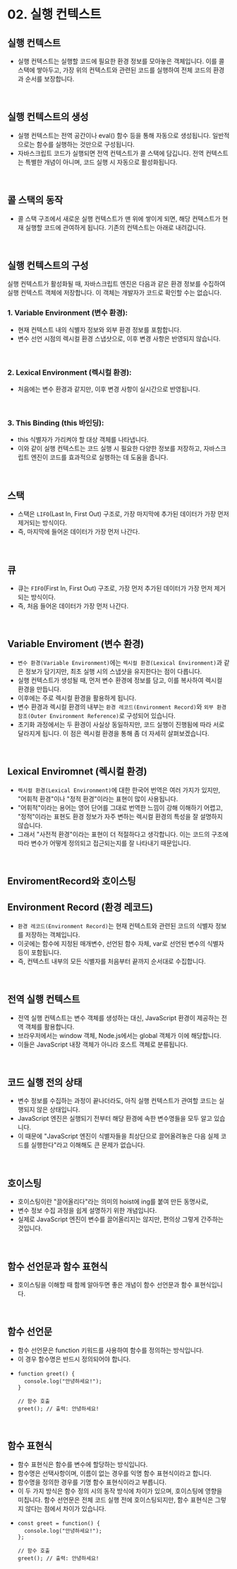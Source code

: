 # 02. 실행 컨텍스트
## 실행 컨텍스트
- 실행 컨텍스트는 실행할 코드에 필요한 환경 정보를 모아놓은 객체입니다. 이를 콜 스택에 쌓아두고, 가장 위의 컨텍스트와 관련된 코드를 실행하여 전체 코드의 환경과 순서를 보장합니다.
<br/>

## 실행 컨텍스트의 생성
- 실행 컨텍스트는 전역 공간이나 eval() 함수 등을 통해 자동으로 생성됩니다. 일반적으로는 함수를 실행하는 것만으로 구성됩니다.
- 자바스크립트 코드가 실행되면 전역 컨텍스트가 콜 스택에 담깁니다. 전역 컨텍스트는 특별한 개념이 아니며, 코드 실행 시 자동으로 활성화됩니다.
<br/>

## 콜 스택의 동작
- 콜 스택 구조에서 새로운 실행 컨텍스트가 맨 위에 쌓이게 되면, 해당 컨텍스트가 현재 실행할 코드에 관여하게 됩니다. 기존의 컨텍스트는 아래로 내려갑니다.
<br/>

## 실행 컨텍스트의 구성
실행 컨텍스트가 활성화될 때, 자바스크립트 엔진은 다음과 같은 환경 정보를 수집하여 실행 컨텍스트 객체에 저장합니다. 이 객체는 개발자가 코드로 확인할 수는 없습니다.
<br/>

### 1. Variable Environment (변수 환경):
- 현재 컨텍스트 내의 식별자 정보와 외부 환경 정보를 포함합니다.
- 변수 선언 시점의 렉시컬 환경 스냅샷으로, 이후 변경 사항은 반영되지 않습니다.
<br/>

### 2. Lexical Environment (렉시컬 환경):
- 처음에는 변수 환경과 같지만, 이후 변경 사항이 실시간으로 반영됩니다.
<br/>

### 3. This Binding (this 바인딩):
- this 식별자가 가리켜야 할 대상 객체를 나타냅니다.
- 이와 같이 실행 컨텍스트는 코드 실행 시 필요한 다양한 정보를 저장하고, 자바스크립트 엔진이 코드를 효과적으로 실행하는 데 도움을 줍니다.
<br/>

## 스택
- 스택은 `LIFO`(Last In, First Out) 구조로, 가장 마지막에 추가된 데이터가 가장 먼저 제거되는 방식이다.
- 즉, 마지막에 들어온 데이터가 가장 먼저 나간다.
<br/>

## 큐
- 큐는 `FIFO`(First In, First Out) 구조로, 가장 먼저 추가된 데이터가 가장 먼저 제거되는 방식이다.
- 즉, 처음 들어온 데이터가 가장 먼저 나간다.
<br/>

## Variable Enviroment (변수 환경)
- `변수 환경(Variable Environment)`에는 `렉시컬 환경(Lexical Environment)`과 같은 정보가 담기지만, 최초 실행 시의 스냅샷을 유지한다는 점이 다릅니다.
- 실행 컨텍스트가 생성될 때, 먼저 변수 환경에 정보를 담고, 이를 복사하여 렉시컬 환경을 만듭니다.
- 이후에는 주로 렉시컬 환경을 활용하게 됩니다.
- 변수 환경과 렉시컬 환경의 내부는 `환경 레코드(Environment Record)`와 `외부 환경 참조(Outer Environment Reference)`로 구성되어 있습니다.
- 초기화 과정에서는 두 환경이 사실상 동일하지만, 코드 실행이 진행됨에 따라 서로 달라지게 됩니다. 이 점은 렉시컬 환경을 통해 좀 더 자세히 살펴보겠습니다.
<br/>

## Lexical Enviromnet (렉시컬 환경)
- `렉시컬 환경(Lexical Environment)`에 대한 한국어 번역은 여러 가지가 있지만, "어휘적 환경"이나 "정적 환경"이라는 표현이 많이 사용됩니다.
- "어휘적"이라는 용어는 영어 단어를 그대로 번역한 느낌이 강해 이해하기 어렵고, "정적"이라는 표현도 환경 정보가 자주 변하는 렉시컬 환경의 특성을 잘 설명하지 않습니다.
- 그래서 "사전적 환경"이라는 표현이 더 적절하다고 생각합니다. 이는 코드의 구조에 따라 변수가 어떻게 정의되고 접근되는지를 잘 나타내기 때문입니다.
<br/>

## EnviromentRecord와 호이스팅
## Environment Record (환경 레코드)
- `환경 레코드(Environment Record)`는 현재 컨텍스트와 관련된 코드의 식별자 정보를 저장하는 객체입니다.
- 이곳에는 함수에 지정된 매개변수, 선언된 함수 자체, var로 선언된 변수의 식별자 등이 포함됩니다.
- 즉, 컨텍스트 내부의 모든 식별자를 처음부터 끝까지 순서대로 수집합니다.
<br/>

## 전역 실행 컨텍스트
- 전역 실행 컨텍스트는 변수 객체를 생성하는 대신, JavaScript 환경이 제공하는 전역 객체를 활용합니다.
- 브라우저에서는 window 객체, Node.js에서는 global 객체가 이에 해당합니다.
- 이들은 JavaScript 내장 객체가 아니라 호스트 객체로 분류됩니다.
<br/>

## 코드 실행 전의 상태
- 변수 정보를 수집하는 과정이 끝나더라도, 아직 실행 컨텍스트가 관여할 코드는 실행되지 않은 상태입니다.
- JavaScript 엔진은 실행되기 전부터 해당 환경에 속한 변수명들을 모두 알고 있습니다.
- 이 때문에 "JavaScript 엔진이 식별자들을 최상단으로 끌어올려놓은 다음 실제 코드를 실행한다"라고 이해해도 큰 문제가 없습니다.
<br/>

## 호이스팅  
- 호이스팅이란 "끌어올리다"라는 의미의 hoist에 ing를 붙여 만든 동명사로,
- 변수 정보 수집 과정을 쉽게 설명하기 위한 개념입니다.
- 실제로 JavaScript 엔진이 변수를 끌어올리지는 않지만, 편의상 그렇게 간주하는 것입니다.
<br/>

## 함수 선언문과 함수 표현식
- 호이스팅을 이해할 때 함께 알아두면 좋은 개념이 함수 선언문과 함수 표현식입니다.
<br/>

## 함수 선언문
- 함수 선언문은 function 키워드를 사용하여 함수를 정의하는 방식입니다.
- 이 경우 함수명은 반드시 정의되어야 합니다.
- ```
  function greet() {
    console.log("안녕하세요!");
  }

  // 함수 호출
  greet(); // 출력: 안녕하세요!

  ```
<br/>

## 함수 표현식
- 함수 표현식은 함수를 변수에 할당하는 방식입니다.
- 함수명은 선택사항이며, 이름이 없는 경우를 익명 함수 표현식이라고 합니다.
- 함수명을 정의한 경우를 기명 함수 표현식이라고 부릅니다.
- 이 두 가지 방식은 함수 정의 시의 동작 방식에 차이가 있으며, 호이스팅에 영향을 미칩니다. 함수 선언문은 전체 코드 실행 전에 호이스팅되지만, 함수 표현식은 그렇지 않다는 점에서 차이가 있습니다.
- ```
  const greet = function() {
    console.log("안녕하세요!");
  };

  // 함수 호출
  greet(); // 출력: 안녕하세요!

  ```  
<br/>
